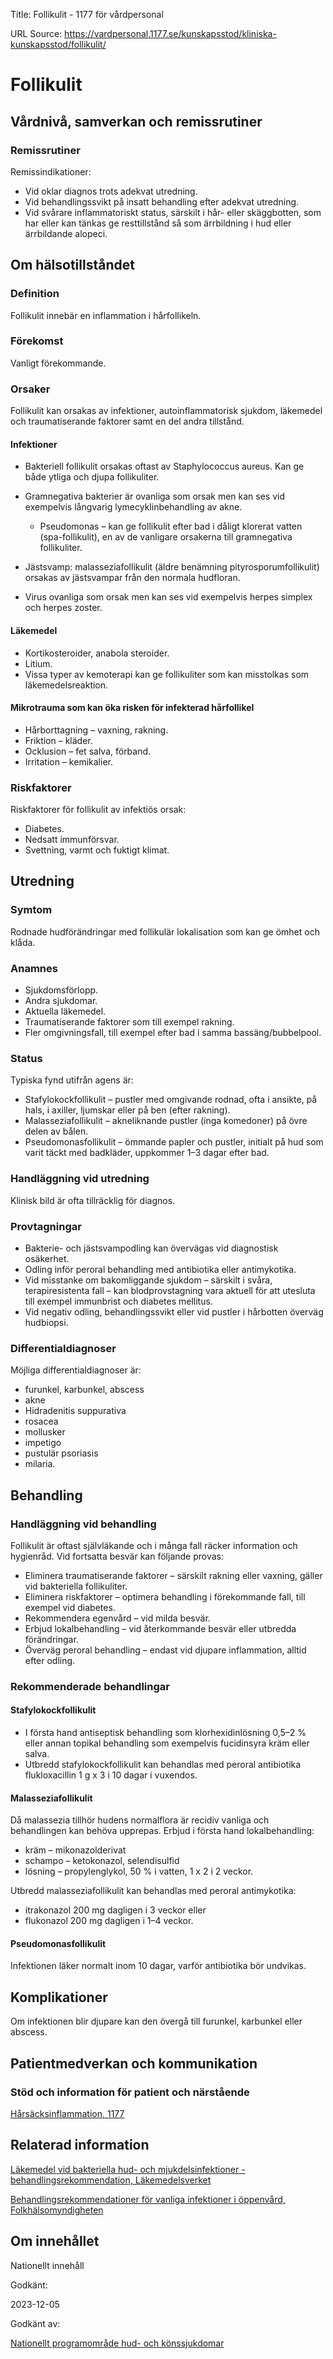 Title: Follikulit - 1177 för vårdpersonal

URL Source: https://vardpersonal.1177.se/kunskapsstod/kliniska-kunskapsstod/follikulit/

Follikulit
==========

Vårdnivå, samverkan och remissrutiner
-------------------------------------

### Remissrutiner

Remissindikationer:

*   Vid oklar diagnos trots adekvat utredning.
*   Vid behandlingssvikt på insatt behandling efter adekvat utredning.
*   Vid svårare inflammatoriskt status, särskilt i hår- eller skäggbotten, som har eller kan tänkas ge resttillstånd så som ärrbildning i hud eller ärrbildande alopeci.

Om hälsotillståndet
-------------------

### Definition

Follikulit innebär en inflammation i hårfollikeln.

### Förekomst

Vanligt förekommande.

### Orsaker

Follikulit kan orsakas av infektioner, autoinflammatorisk sjukdom, läkemedel och traumatiserande faktorer samt en del andra tillstånd.

#### Infektioner

*   Bakteriell follikulit orsakas oftast av Staphylococcus aureus. Kan ge både ytliga och djupa follikuliter.
*   Gramnegativa bakterier är ovanliga som orsak men kan ses vid exempelvis långvarig lymecyklinbehandling av akne.
    
    *   Pseudomonas – kan ge follikulit efter bad i dåligt klorerat vatten (spa-follikulit), en av de vanligare orsakerna till gramnegativa follikuliter.
    
*   Jästsvamp: malasseziafollikulit (äldre benämning pityrosporumfollikulit) orsakas av jästsvampar från den normala hudfloran.
*   Virus ovanliga som orsak men kan ses vid exempelvis herpes simplex och herpes zoster.

#### Läkemedel

*   Kortikosteroider, anabola steroider.
*   Litium.
*   Vissa typer av kemoterapi kan ge follikuliter som kan misstolkas som läkemedelsreaktion.

#### Mikrotrauma som kan öka risken för infekterad hårfollikel

*   Hårborttagning – vaxning, rakning.
*   Friktion – kläder.
*   Ocklusion – fet salva, förband.
*   Irritation – kemikalier.

### Riskfaktorer

Riskfaktorer för follikulit av infektiös orsak:

*   Diabetes.
*   Nedsatt immunförsvar.
*   Svettning, varmt och fuktigt klimat.

Utredning
---------

### Symtom

Rodnade hudförändringar med follikulär lokalisation som kan ge ömhet och klåda.

### Anamnes

*   Sjukdomsförlopp.
*   Andra sjukdomar.
*   Aktuella läkemedel.
*   Traumatiserande faktorer som till exempel rakning.
*   Fler omgivningsfall, till exempel efter bad i samma bassäng/bubbelpool.

### Status

Typiska fynd utifrån agens är:

*   Stafylokockfollikulit – pustler med omgivande rodnad, ofta i ansikte, på hals, i axiller, ljumskar eller på ben (efter rakning).
*   Malasseziafollikulit – akneliknande pustler (inga komedoner) på övre delen av bålen.
*   Pseudomonasfollikulit – ömmande papler och pustler, initialt på hud som varit täckt med badkläder, uppkommer 1–3 dagar efter bad.

### Handläggning vid utredning

Klinisk bild är ofta tillräcklig för diagnos.

### Provtagningar

*   Bakterie- och jästsvampodling kan övervägas vid diagnostisk osäkerhet.   
*   Odling inför peroral behandling med antibiotika eller antimykotika.
*   Vid misstanke om bakomliggande sjukdom – särskilt i svåra, terapiresistenta fall – kan blodprovstagning vara aktuell för att utesluta till exempel immunbrist och diabetes mellitus.
*   Vid negativ odling, behandlingssvikt eller vid pustler i hårbotten överväg hudbiopsi.

### Differentialdiagnoser

Möjliga differentialdiagnoser är:

*   furunkel, karbunkel, abscess
*   akne
*   Hidradenitis suppurativa
*   rosacea
*   mollusker
*   impetigo
*   pustulär psoriasis
*   milaria.

Behandling
----------

### Handläggning vid behandling

Follikulit är oftast självläkande och i många fall räcker information och hygienråd. Vid fortsatta besvär kan följande provas:

*   Eliminera traumatiserande faktorer – särskilt rakning eller vaxning, gäller vid bakteriella follikuliter.
*   Eliminera riskfaktorer – optimera behandling i förekommande fall, till exempel vid diabetes.
*   Rekommendera egenvård – vid milda besvär.
*   Erbjud lokalbehandling – vid återkommande besvär eller utbredda förändringar.
*   Överväg peroral behandling – endast vid djupare inflammation, alltid efter odling.

### Rekommenderade behandlingar

#### Stafylokockfollikulit

*   I första hand antiseptisk behandling som klorhexidinlösning 0,5–2 % eller annan topikal behandling som exempelvis fucidinsyra kräm eller salva.
*   Utbredd stafylokockfollikulit kan behandlas med peroral antibiotika flukloxacillin 1 g x 3 i 10 dagar i vuxendos.

#### Malasseziafollikulit

Då malassezia tillhör hudens normalflora är recidiv vanliga och behandlingen kan behöva upprepas. Erbjud i första hand lokalbehandling:

*   kräm – mikonazolderivat
*   schampo – ketokonazol, selendisulfid
*   lösning – propylenglykol, 50 % i vatten, 1 x 2 i 2 veckor.

Utbredd malasseziafollikulit kan behandlas med peroral antimykotika:

*   itrakonazol 200 mg dagligen i 3 veckor eller
*   flukonazol 200 mg dagligen i 1–4 veckor.

#### Pseudomonasfollikulit

Infektionen läker normalt inom 10 dagar, varför antibiotika bör undvikas.

Komplikationer
--------------

Om infektionen blir djupare kan den övergå till furunkel, karbunkel eller abscess.

Patientmedverkan och kommunikation
----------------------------------

### Stöd och information för patient och närstående

[Hårsäcksinflammation, 1177](https://www.1177.se/sjukdomar--besvar/hud-har-och-naglar/harbotten-och-harsackar/harsacksinflammation/)

Relaterad information
---------------------

[Läkemedel vid bakteriella hud- och mjukdelsinfektioner - behandlingsrekommendation, Läkemedelsverket](https://www.lakemedelsverket.se/sv/behandling-och-forskrivning/behandlingsrekommendationer/sok-behandlingsrekommendationer/lakemedel-vid-bakteriella-hud--och-mjukdelsinfektioner---behandlingsrekommendation)

[Behandlingsrekommendationer för vanliga infektioner i öppenvård, Folkhälsomyndigheten](https://www.folkhalsomyndigheten.se/publikationer-och-material/publikationsarkiv/b/behandlingsrekommendationer-for-vanliga-infektioner-i-oppenvard/)

Om innehållet
-------------

Nationellt innehåll

Godkänt:

2023-12-05

Godkänt av:

[Nationellt programområde hud- och könssjukdomar](https://kunskapsstyrningvard.se/kunskapsstyrningvard/programomradenochsamverkansgrupper/nationellaprogramomraden/npohudochkonssjukdomar.56432.html)
